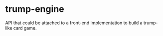 # trump-engine
API that could be attached to a front-end implementation to build a trump-like card game.
